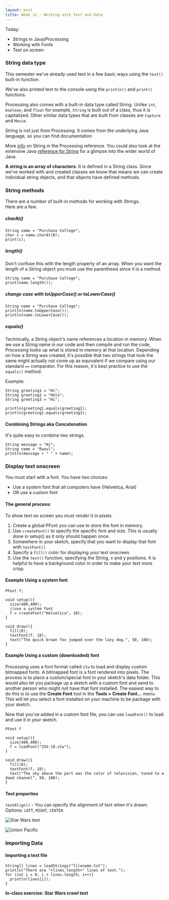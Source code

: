 ```yaml
---
layout: post
title: Week 12 - Working with Text and Data
---
```


Today:

* Strings in Java/Processing
* Working with Fonts
* Text on screen

### String data type

This semester we've already used text in a few basic ways using the ```text()``` built-in function.

We've also printed text to the console using the ```println()``` and ```print()``` functions.

Processing also comes with a built-in data type called String. Unlike ```int```, ```boolean```, and ```float``` for example, ```String``` is built out of a class, thus it is capitalized. Other similar data types that are built from classes are ```Capture``` and ```Movie```.

String is not just from Processing. It comes from the underlying Java language, so you can find documentation 

More [info](https://processing.org/reference/String.html) on String in the Processing reference. You could also look at the extensive Java [reference for String](https://docs.oracle.com/javase/7/docs/api/java/lang/String.html) for a glimpse into the wider world of Java.

**A string is an array of characters**. It is defined in a String class. Since we've worked with and created classes we know that means we can create individual string objects, and that objects have defined methods.

### String methods

There are a number of built-in methods for working with Strings.  
Here are a few:

##### charAt()

```
String name = "Purchase College";
char c = name.charAt(0);
print(c);
```

##### length()

Don't confuse this with the length property of an array. When you want the length of a String object you must use the parenthesis since it is a method.

```
String name = "Purchase College";
print(name.length());
```

##### change case with toUpperCase() or toLowerCase()

```
String name = "Purchase College";
println(name.toUpperCase());
println(name.toLowerCase());
```

##### equals()

Technically, a String object's name references a location in memory. When we use a String name in our code and then compile and run the code, Processing looks up what is stored in memory at that location. Depending on how a String was created, it's possible that two strings that look the same might actually not come up as equivalent if we compare using our standard ```==``` comparator. For this reason, it's best practice to use the ```equals()``` method.

Example:

```
String greeting1 = "Hi";
String greeting2 = "Hola";
String greeting3 = "Hi";

println(greeting1.equals(greeting2);
println(greeting1.equals(greeting3);
``` 

#### Combining Strings aka Concatenation

It's quite easy to combine two strings.

```
String message = "Hi";
String name = "Raoul";
println(message + " " + name);
```

### Display text onscreen


You must start with a font. You have two choices:

- Use a system font that all computers have (Helvetica, Arial)
- OR use a custom font 


#### The general process:

To show text on screen you must render it in pixels.

1. Create a global PFont you can use to store the font in memory. 
2. Use ```createFont()``` to specify the specific font and size. This is usually done in setup() as it only should happen once.
3. Somewhere in your sketch, specify that you want to display that font with ```textFont()```
4. Specify a ```fill()``` color for displaying your text onscreen.
5. Use the ```text()``` function, specifying the String, x and y positions. It is helpful to have a background color in order to make your text more crisp.

#### Example Using a system font

```
PFont f;

void setup(){
  size(400,400);
  //use a system font
  f = createFont("Helvetica", 18);
}

void draw(){
  fill(0);
  textFont(f, 18);
  text("The quick brown fox jumped over the lazy dog.", 50, 100);
}
```

#### Example Using a custom (downloaded) font

Processing uses a font format called ```vlw``` to load and display custom bitmapped fonts. A bitmapped font is a font rendered into pixels. The process is to place a custom/special font in your sketch's data folder. This would also let you package up a sketch with a custom font and send to another person who might not have that font installed. The easiest way to do this is to use the **Create Font** tool in the **Tools > Create Font...** menu. This will let you select a font installed on your machine to be package with your sketch.

Now that you've added in a custom font file, you can use ```loadFont()``` to load and use it in your sketch.

```
PFont f

void setup(){
  size(400,400);
  f = loadFont("ZXX-18.vlw");
}

void draw(){
  fill(0);
  textFont(f, 18);
  text("The sky above the port was the color of television, tuned to a dead channel", 50, 100);
}
```

#### Text properties

```textAlign()``` - You can specify the alignment of text when it's drawn. Options: ```LEFT```, ```RIGHT```, ```CENTER```.

![Star Wars text](https://upload.wikimedia.org/wikipedia/en/0/0c/Opening_crawl.jpg)

![Union Pacific](https://upload.wikimedia.org/wikipedia/commons/0/0b/Union_Pacific_opening_crawl.jpg)  

### Importing Data

#### Importing a text file

```
String[] lines = loadStrings("filename.txt");
println("There are "+lines.length+" lines of text.");
for (int i = 0; i < lines.length; i++){
  println(lines[i]);
}
```

**In-class exercise: Star Wars crawl text**


